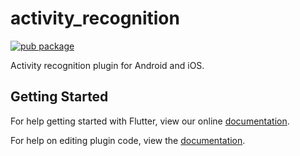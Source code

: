 # activity_recognition

[![pub package](https://img.shields.io/pub/v/activity_recognition.svg)](https://pub.dartlang.org/packages/activity_recognition)

Activity recognition plugin for Android and iOS.

## Getting Started

For help getting started with Flutter, view our online
[documentation](https://flutter.io/).

For help on editing plugin code, view the [documentation](https://flutter.io/platform-plugins/#edit-code).